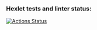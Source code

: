 ### Hexlet tests and linter status:
[![Actions Status](https://github.com/adwadawfaef/python-project-49/actions/workflows/hexlet-check.yml/badge.svg)](https://github.com/adwadawfaef/python-project-49/actions)